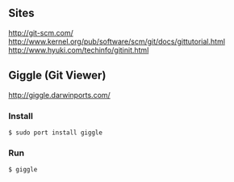 ## Sites

<http://git-scm.com/>
<http://www.kernel.org/pub/software/scm/git/docs/gittutorial.html>
<http://www.hyuki.com/techinfo/gitinit.html>

## Giggle (Git Viewer)

<http://giggle.darwinports.com/>

### Install

    $ sudo port install giggle

### Run
    
    $ giggle

